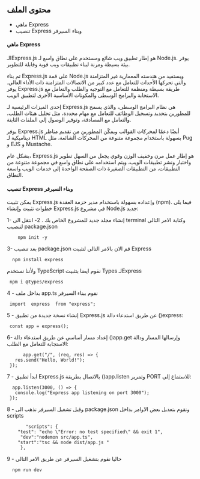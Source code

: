 ## محتوى  الملف  

- ماهي Express
-  تنصيب Express وبناء السيرفر



#### ماهي Express

الـExpress.js هو إطار تطبيق ويب شائع ومستخدم على نطاق واسع لـ Node.js. يوفر بيئة بسيطة ومرنة لبناء تطبيقات ويب قوية وقابلة للتطوير.

تم بناء Express.js على قمة Node.js ويستفيد من هندسته المعمارية غير المتزامنة والتي تحركها الأحداث للتعامل مع عدد كبير من الاتصالات المتزامنة ذات الأداء العالي. يوفر Express.js طريقة بسيطة ومنظمة للتعامل مع التوجيه والطلب والتعامل مع الاستجابة والبرامج الوسطى والمكونات الأساسية الأخرى لتطبيق الويب.

إحدى الميزات الرئيسية لـ Express.js هي نظام البرامج الوسطى، والذي يسمح للمطورين بتحديد وتسجيل الوظائف للتعامل مع مهام محددة، مثل تحليل هيئات الطلب، والتعامل مع المصادقة، وتوفير الوصول إلى الملفات الثابتة.

يوفر Express.js أيضًا دعمًا لمحركات القوالب ويمكّن المطورين من تقديم مناظر ديناميكية لـ HTML بسهولة باستخدام مجموعة متنوعة من المحركات الشائعة، مثل Pug و EJS و Mustache.

بشكل عام، Express.js هو إطار عمل مرن وخفيف الوزن وقوي يجعل من السهل تطوير واختبار ونشر تطبيقات الويب، ويتم استخدامه على نطاق واسع في مجموعة متنوعة من التطبيقات، من التطبيقات الصغيرة ذات الصفحة الواحدة إلى خدمات الويب واسعة النطاق.

####  تنصيب Express وبناء السيرفر

يمكن تثبيت Express.js وإعداده بسهولة باستخدام مدير حزمة العقدة (npm). فيما يلي خطوات تثبيت وإنشاء Express.js في مشروع Node.js جديد:

1- إنشاء مجلد جديد للمشروع الخاص بك .
2- انتقل الى terminal  وكتابة الامر التالي لتنصيب package.json

        npm init -y

3- بعد تنصيب package.json قم الان  بالامر التالي  لتثبيت Express 

      npm install express 
ولأننا نستخدم TypeScript  نقوم ايضا بتثبيت  Types  لـExpress

     npm i @types/express

4 - بداخل ملف app.ts نقوم ببناء السيرفر 

     import  express  from "express";
     
     
5 - إنشاء نسخة جديدة من تطبيق Express.js عن طريق استدعاء دالة ()express:

     const app = express();

6- إعداد مسار أساسي عن طريق استدعاء دالة ()app.get وإرسالها المسار ودالة الاستجابة للتعامل مع الطلب:

          app.get("/", (req, res) => {
       res.send("Hello, World!");
     });

7 - ابدأ تطبيق Express.js بالاتصال بطريقة ()app.listen وتمرير PORT للاستماع إلى:

      app.listen(3000, () => {
       console.log("Express app listening on port 3000");
     });

8 -  وقبل تشغيل السيرفر نذهب الى package.json ونقوم بتعديل بعض  الاوامر بداخل scripts

           "scripts": {
        "test": "echo \"Error: no test specified\" && exit 1",
         "dev":"nodemon src/app.ts",
        "start":"tsc && node dist/app.js "
         },
         
         
9 - حاليا نقوم بتشغيل السيرفر عن طريق الامر التالي  

      npm run dev
